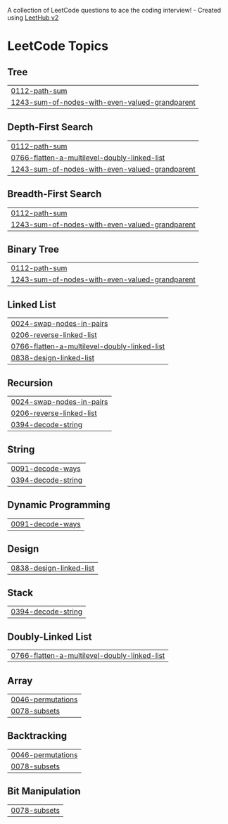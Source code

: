 A collection of LeetCode questions to ace the coding interview! - Created using [LeetHub v2](https://github.com/arunbhardwaj/LeetHub-2.0)
<!---LeetCode Topics Start-->
# LeetCode Topics
## Tree
|  |
| ------- |
| [0112-path-sum](https://github.com/rafia-10/Leetcode_daily/tree/master/0112-path-sum) |
| [1243-sum-of-nodes-with-even-valued-grandparent](https://github.com/rafia-10/Leetcode_daily/tree/master/1243-sum-of-nodes-with-even-valued-grandparent) |
## Depth-First Search
|  |
| ------- |
| [0112-path-sum](https://github.com/rafia-10/Leetcode_daily/tree/master/0112-path-sum) |
| [0766-flatten-a-multilevel-doubly-linked-list](https://github.com/rafia-10/Leetcode_daily/tree/master/0766-flatten-a-multilevel-doubly-linked-list) |
| [1243-sum-of-nodes-with-even-valued-grandparent](https://github.com/rafia-10/Leetcode_daily/tree/master/1243-sum-of-nodes-with-even-valued-grandparent) |
## Breadth-First Search
|  |
| ------- |
| [0112-path-sum](https://github.com/rafia-10/Leetcode_daily/tree/master/0112-path-sum) |
| [1243-sum-of-nodes-with-even-valued-grandparent](https://github.com/rafia-10/Leetcode_daily/tree/master/1243-sum-of-nodes-with-even-valued-grandparent) |
## Binary Tree
|  |
| ------- |
| [0112-path-sum](https://github.com/rafia-10/Leetcode_daily/tree/master/0112-path-sum) |
| [1243-sum-of-nodes-with-even-valued-grandparent](https://github.com/rafia-10/Leetcode_daily/tree/master/1243-sum-of-nodes-with-even-valued-grandparent) |
## Linked List
|  |
| ------- |
| [0024-swap-nodes-in-pairs](https://github.com/rafia-10/Leetcode_daily/tree/master/0024-swap-nodes-in-pairs) |
| [0206-reverse-linked-list](https://github.com/rafia-10/Leetcode_daily/tree/master/0206-reverse-linked-list) |
| [0766-flatten-a-multilevel-doubly-linked-list](https://github.com/rafia-10/Leetcode_daily/tree/master/0766-flatten-a-multilevel-doubly-linked-list) |
| [0838-design-linked-list](https://github.com/rafia-10/Leetcode_daily/tree/master/0838-design-linked-list) |
## Recursion
|  |
| ------- |
| [0024-swap-nodes-in-pairs](https://github.com/rafia-10/Leetcode_daily/tree/master/0024-swap-nodes-in-pairs) |
| [0206-reverse-linked-list](https://github.com/rafia-10/Leetcode_daily/tree/master/0206-reverse-linked-list) |
| [0394-decode-string](https://github.com/rafia-10/Leetcode_daily/tree/master/0394-decode-string) |
## String
|  |
| ------- |
| [0091-decode-ways](https://github.com/rafia-10/Leetcode_daily/tree/master/0091-decode-ways) |
| [0394-decode-string](https://github.com/rafia-10/Leetcode_daily/tree/master/0394-decode-string) |
## Dynamic Programming
|  |
| ------- |
| [0091-decode-ways](https://github.com/rafia-10/Leetcode_daily/tree/master/0091-decode-ways) |
## Design
|  |
| ------- |
| [0838-design-linked-list](https://github.com/rafia-10/Leetcode_daily/tree/master/0838-design-linked-list) |
## Stack
|  |
| ------- |
| [0394-decode-string](https://github.com/rafia-10/Leetcode_daily/tree/master/0394-decode-string) |
## Doubly-Linked List
|  |
| ------- |
| [0766-flatten-a-multilevel-doubly-linked-list](https://github.com/rafia-10/Leetcode_daily/tree/master/0766-flatten-a-multilevel-doubly-linked-list) |
## Array
|  |
| ------- |
| [0046-permutations](https://github.com/rafia-10/Leetcode_daily/tree/master/0046-permutations) |
| [0078-subsets](https://github.com/rafia-10/Leetcode_daily/tree/master/0078-subsets) |
## Backtracking
|  |
| ------- |
| [0046-permutations](https://github.com/rafia-10/Leetcode_daily/tree/master/0046-permutations) |
| [0078-subsets](https://github.com/rafia-10/Leetcode_daily/tree/master/0078-subsets) |
## Bit Manipulation
|  |
| ------- |
| [0078-subsets](https://github.com/rafia-10/Leetcode_daily/tree/master/0078-subsets) |
<!---LeetCode Topics End-->